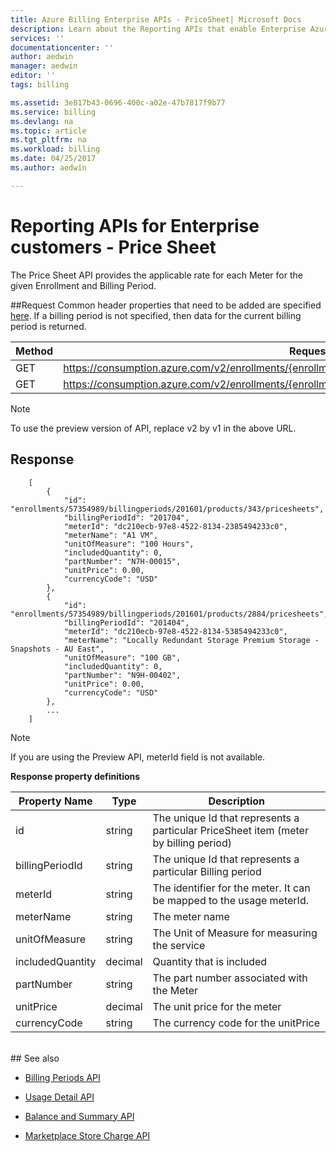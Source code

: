 ```yaml
---
title: Azure Billing Enterprise APIs - PriceSheet| Microsoft Docs
description: Learn about the Reporting APIs that enable Enterprise Azure customers to pull consumption data programmatically.
services: ''
documentationcenter: ''
author: aedwin
manager: aedwin
editor: ''
tags: billing

ms.assetid: 3e817b43-0696-400c-a02e-47b7817f9b77
ms.service: billing
ms.devlang: na
ms.topic: article
ms.tgt_pltfrm: na
ms.workload: billing
ms.date: 04/25/2017
ms.author: aedwin

---
```

# Reporting APIs for Enterprise customers - Price Sheet

The Price Sheet API provides the applicable rate for each Meter for the given Enrollment and Billing Period.

##Request
Common header properties that need to be added are specified [here](billing-enterprise-api.md). If a billing period is not specified, then data for the current billing period is returned.

|Method | Request URI|
|-|-|
|GET|https://consumption.azure.com/v2/enrollments/{enrollmentNumber}/pricesheet|
|GET|https://consumption.azure.com/v2/enrollments/{enrollmentNumber}/billingPeriods/{billingPeriod}/pricesheet|

> [!Note]
> To use the preview version of API, replace v2 by v1 in the above URL.
>

## Response

	
  		[
    		{
    		  	"id": "enrollments/57354989/billingperiods/201601/products/343/pricesheets",
    	  		"billingPeriodId": "201704",
				"meterId": "dc210ecb-97e8-4522-8134-2385494233c0",
    	  		"meterName": "A1 VM",
    	  		"unitOfMeasure": "100 Hours",
    	 	 	"includedQuantity": 0,
    	  		"partNumber": "N7H-00015",
    	  		"unitPrice": 0.00,
    	  		"currencyCode": "USD"
    		},
    		{
    	  		"id": "enrollments/57354989/billingperiods/201601/products/2884/pricesheets",
    	  		"billingPeriodId": "201404",
				"meterId": "dc210ecb-97e8-4522-8134-5385494233c0",
    	  		"meterName": "Locally Redundant Storage Premium Storage - Snapshots - AU East",
    	  		"unitOfMeasure": "100 GB",
    	  		"includedQuantity": 0,
    	  		"partNumber": "N9H-00402",
    	  		"unitPrice": 0.00,
    	  		"currencyCode": "USD"
    		},
			...
		]
	

> [!Note]
>If you are using the Preview API, meterId field is not available.
>

**Response property definitions**

|Property Name| Type| Description
|-|-|-|
|id| string| The unique Id that represents a particular PriceSheet item (meter by billing period)|
|billingPeriodId| string| The unique Id that represents a particular Billing period|
|meterId| string| The identifier for the meter. It can be mapped to the usage meterId.|
|meterName| string| The meter name|
|unitOfMeasure| string| The Unit of Measure for measuring the service|
|includedQuantity| decimal| Quantity that is included |
|partNumber| string| The part number associated with the Meter|
|unitPrice| decimal| The unit price for the meter|
|currencyCode| string| The currency code for the unitPrice|
<br/>
## See also

* [Billing Periods API](billing-enterprise-api-billing-periods.md)

* [Usage Detail API](billing-enterprise-api-usage-detail.md)

* [Balance and Summary API](billing-enterprise-api-balance-summary.md)

* [Marketplace Store Charge API](billing-enterprise-api-marketplace-storecharge.md)
